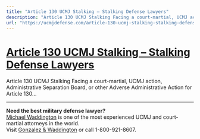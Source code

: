 ```yaml
---
title: "Article 130 UCMJ Stalking – Stalking Defense Lawyers"
description: "Article 130 UCMJ Stalking Facing a court-martial, UCMJ action, Administrative Separation Board, or other Adverse Administrative Action for Article 130..."
url: "https://ucmjdefense.com/article-130-ucmj-stalking-stalking-defense-lawyers.html"
---
```


# [Article 130 UCMJ Stalking – Stalking Defense Lawyers](https://ucmjdefense.com/article-130-ucmj-stalking-stalking-defense-lawyers.html)

Article 130 UCMJ Stalking Facing a court-martial, UCMJ action, Administrative Separation Board, or other Adverse Administrative Action for Article 130...

---

**Need the best military defense lawyer?**  
[Michael Waddington](https://ucmjdefense.com/attorneys/michael-stewart-waddington-partner.html) is one of the most experienced UCMJ and court-martial attorneys in the world.  
Visit [Gonzalez & Waddington](https://ucmjdefense.com) or call 1-800-921-8607.
